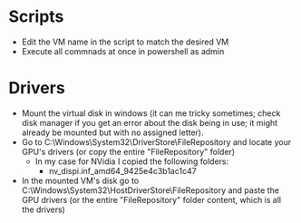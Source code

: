 # Scripts
- Edit the VM name in the script to match the desired VM
- Execute all commnads at once in powershell as admin

# Drivers
- Mount the virtual disk in windows (it can me tricky sometimes; check disk manager if you get an error about the disk being in use; it might already be mounted but with no assigned letter).
- Go to C:\Windows\System32\DriverStore\FileRepository and locate your GPU's drivers (or copy the entire "FileRepository" folder)
	+ In my case for NVidia I copied the following folders:
		* nv_dispi.inf_amd64_9425e4c3b1ac1c47
- In the mounted VM's disk go to C:\Windows\System32\HostDriverStore\FileRepository and paste the GPU drivers (or the entire "FileRepository" folder content, which is all the drivers)